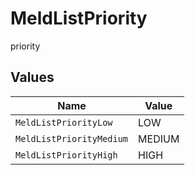 # MeldListPriority

priority


## Values

| Name                     | Value                    |
| ------------------------ | ------------------------ |
| `MeldListPriorityLow`    | LOW                      |
| `MeldListPriorityMedium` | MEDIUM                   |
| `MeldListPriorityHigh`   | HIGH                     |